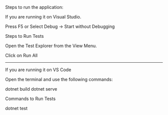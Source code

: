 Steps to run the application: 

If you are running it on Visual Studio. 

Press F5
or
Select Debug -> Start without Debugging

Steps to Run Tests

Open the Test Explorer from the View Menu.

Click on Run All

----------------------------------------------------

If you are running it on VS Code

Open the terminal and use the following commands:

dotnet build
dotnet serve

Commands to Run Tests

dotnet test

